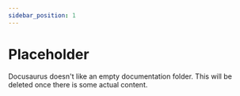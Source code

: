 ```yaml
---
sidebar_position: 1
---
```


# Placeholder

Docusaurus doesn't like an empty documentation folder. This will be deleted once there is some actual content.
